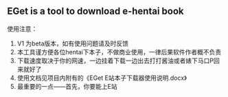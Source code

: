 ## EGet is a tool to download e-hentai book

使用注意：
1)	V1 为beta版本，如有使用问题请及时反馈
2)	本工具谨方便各位hentai下本子，不做商业使用，一律后果软件作者概不负责
3)	下载速度取决于你的网速，一边挂着下载一边出去打打酱油或者婊下马口P回来就好了
4)	使用文档见项目内附有的《EGet E站本子下载器使用说明.docx》
5)	最重要的一点——首先，你要能上E站 
